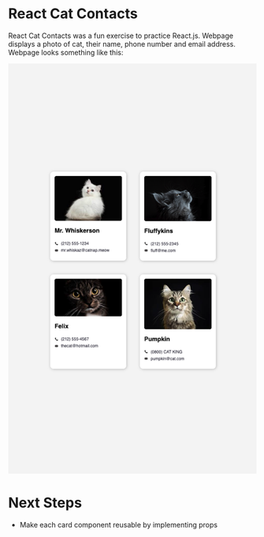 # React Cat Contacts

React Cat Contacts was a fun exercise to practice React.js. Webpage displays a photo of cat, their name, phone number and email address. Webpage looks something like this: 

<img src="./images/webpage-screenshot.png">

# Next Steps
- Make each card component reusable by implementing props



